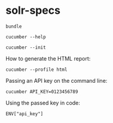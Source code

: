 # solr-specs

`bundle`

`cucumber --help`

`cucumber --init`

How to generate the HTML report:

`cucumber --profile html`

Passing an API key on the command line:

`cucumber API_KEY=0123456789`

Using the passed key in code:

`ENV["api_key"]`
